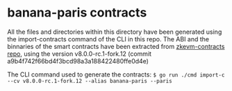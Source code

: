 # banana-paris contracts

All the files and directories within this directory have been generated using the import-contracts command of the CLI in this repo.
The ABI and the binnaries of the smart contracts have been extracted from [zkevm-contracts repo](https://github.com/0xPolygonHermez/zkevm-contracts), using the version v8.0.0-rc.1-fork.12 (commit a9b4f742f66bd4f3bcd98a3a188422480ffe0d4e)

The CLI command used to generate the contracts: `$ go run ./cmd import-c --cv v8.0.0-rc.1-fork.12 --alias banana-paris --paris`

